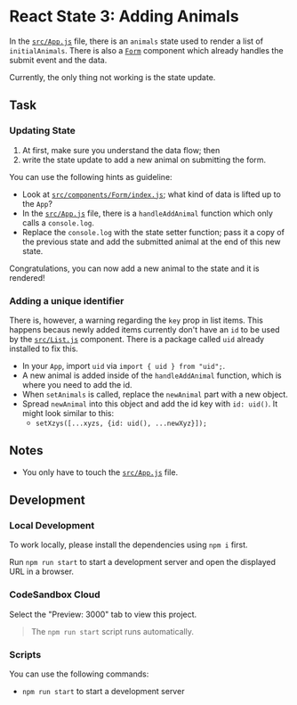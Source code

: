 # React State 3: Adding Animals

In the [`src/App.js`](./src/App.js) file, there is an `animals` state used to render a list of `initialAnimals`. There is also a [`Form`](./src/components/Form/index.js) component which already handles the submit event and the data.

Currently, the only thing not working is the state update.

## Task

### Updating State

1. At first, make sure you understand the data flow; then
2. write the state update to add a new animal on submitting the form.

You can use the following hints as guideline:

- Look at [`src/components/Form/index.js`](./src/components/Form/index.js); what kind of data is lifted up to the `App`?
- In the [`src/App.js`](./src/App.js) file, there is a `handleAddAnimal` function which only calls a `console.log`.
- Replace the `console.log` with the state setter function; pass it a copy of the previous state and add the submitted animal at the end of this new state.

Congratulations, you can now add a new animal to the state and it is rendered!

### Adding a unique identifier

There is, however, a warning regarding the `key` prop in list items. This happens becaus newly added items currently don't have an `id` to be used by the [`src/List.js`](./src/components/List/index.js) component. There is a package called `uid` already installed to fix this.

- In your `App`, import `uid` via `import { uid } from "uid";`.
- A new animal is added inside of the `handleAddAnimal` function, which is where you need to add the id.
- When `setAnimals` is called, replace the `newAnimal` part with a new object.
- Spread `newAnimal` into this object and add the id key with `id: uid()`. It might look similar to this:
  - `setXzys([...xyzs, {id: uid(), ...newXyz}]);`

## Notes

- You only have to touch the [`src/App.js`](./src/App.js) file.

## Development

### Local Development

To work locally, please install the dependencies using `npm i` first.

Run `npm run start` to start a development server and open the displayed URL in a browser.

### CodeSandbox Cloud

Select the "Preview: 3000" tab to view this project.

> The `npm run start` script runs automatically.

### Scripts

You can use the following commands:

- `npm run start` to start a development server
